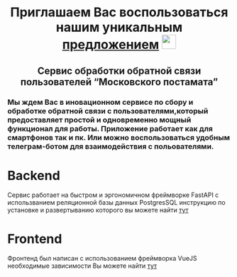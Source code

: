 <h1 align="center">Приглашаем Вас воспользоваться нашим уникальным <a href="http://178.170.196.251:8080/#/" target="_blank">предложением</a> 
<img src="https://github.com/blackcater/blackcater/raw/main/images/Hi.gif" height="32"/></h1>


<h2 align="center">Сервис обработки обратной связи пользователей 
“Московского постамата”</h2>

### Мы ждем Вас в иновационном сервисе по сбору и обработке обратной связи с пользователями,который предоставляет простой и одновременно мощный функционал для работы. Приложение работает как для смартфонов так и пк. Или можно воспользоваться удобным телеграм-ботом для взаимодействия с польователями.


# Backend 
Сервис работает на быстром и эргономичном фреймворке FastAPI с использванием реляционной базы данных PostgresSQL
инструкцию по установке и развертыванию которого вы можете найти [тут](https://github.com/)


# Frontend
Фронтенд был написан с использованием фреймворка VueJS необходимые зависимости Вы можете найти [тут](https://github.com/K-Team-Coders/Collaboration/blob/main/frontend/README.md)
